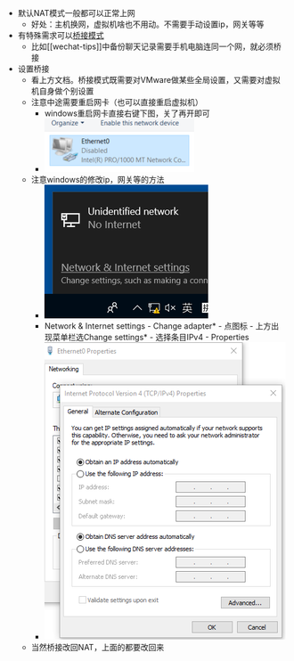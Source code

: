 - 默认NAT模式一般都可以正常上网
  - 好处：主机换网，虚拟机啥也不用动。不需要手动设置ip，网关等等
- 有特殊需求可以[桥接模式](https://blog.csdn.net/qq_47354826/article/details/114888325?msclkid=9e162e53cf2c11ecac94f73dfa045b8c)
  - 比如[[wechat-tips]]中备份聊天记录需要手机电脑连同一个网，就必须桥接
- 设置桥接
  - 看上方文档。桥接模式既需要对VMware做某些全局设置，又需要对虚拟机自身做个别设置
  - 注意中途需要重启网卡（也可以直接重启虚拟机）
    - windows重启网卡直接右键下图，关了再开即可
    - ![](network-reboot-card.png)
  - 注意windows的修改ip，网关等的方法
    - ![](network-config-0.png)
    - Network & Internet settings - Change adapter* - 点图标 - 上方出现菜单栏选Change settings* - 选择条目IPv4 - Properties
    - ![](network-config-1.png)
  - 当然桥接改回NAT，上面的都要改回来